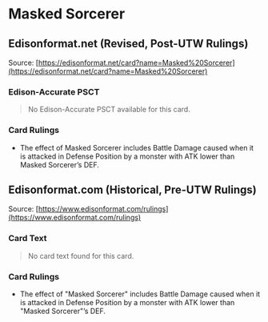 # Masked Sorcerer

## Edisonformat.net (Revised, Post-UTW Rulings)

Source: [https://edisonformat.net/card?name=Masked%20Sorcerer](https://edisonformat.net/card?name=Masked%20Sorcerer)

### Edison-Accurate PSCT

> No Edison-Accurate PSCT available for this card.

### Card Rulings

*   The effect of Masked Sorcerer includes Battle Damage caused when it is attacked in Defense Position by a monster with ATK lower than Masked Sorcerer’s DEF.


## Edisonformat.com (Historical, Pre-UTW Rulings)

Source: [https://www.edisonformat.com/rulings](https://www.edisonformat.com/rulings)

### Card Text

> No card text found for this card.

### Card Rulings

*   The effect of "Masked Sorcerer" includes Battle Damage caused when it is attacked in Defense Position by a monster with ATK lower than "Masked Sorcerer"’s DEF.


